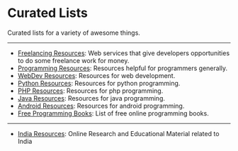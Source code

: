 # Curated Lists

Curated lists for a variety of awesome things.

----

- [Freelancing Resources](freelancingres.md): Web services that give developers opportunities to do some freelance work for money.
- [Programming Resources](programmingres.md): Resources helpful for programmers generally.
- [WebDev Resources](webres.md): Resources for web development.
- [Python Resources](pythonres.md): Resources for python programming.
- [PHP Resources](php.md): Resources for php programming.
- [Java Resources](java.md): Resources for java programming.
- [Android Resources](android.md): Resources for android programming.
- [Free Programming Books](books.md): List of free online programming books.

----

- [India Resources](india.md): Online Research and Educational Material related to India